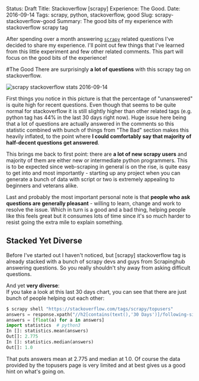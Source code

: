 Status: Draft
Title: Stackoverflow [scrapy] Experience: The Good.
Date: 2016-09-14
Tags: scrapy, python, stackoverflow, good
Slug: scrapy-stackoverflow-good
Summary: The good bits of my experience with stackoverflow scrapy tag


After spending over a month answering [`scrapy`](https://github.com/scrapy/scrapy) related questions I've decided to share my experience. I'll point out few things that I've learned from this little experiment and few other related comments. This part will focus on the good bits of the experience!

#The Good
There are surprisingly **a lot of questions** with this scrapy tag on stackoverflow.

![scrapy stackoverflow stats 2016-09-14]({filename}/images/scrapy_stackoverflow1.png)

First things you notice in this picture is that the percentage of "unanswered" is quite high for recent questions. Even though that seems to be quite normal for stackoverflow it is still slightly higher than other related tags (e.g. python tag has 44% in the last 30 days right now). Huge issue here being that a lot of questions are actually answered in the comments so this statistic combined with bunch of things from "The Bad" section makes this heavily inflated, to the point where **I could comfortably say that majority of half-decent questions get answered**.  

This brings me back to first point: there are **a lot of new scrapy users** and majority of them are either new or intermediate python programmers. This is to be expected since web-scraping in general is on the rise, is quite easy to get into and most importantly - starting up any project when you can generate a bunch of data with script or two is extremely appealing to beginners and veterans alike.  

Last and probably the most important personal note is that **people who ask questions are generally pleasant** - willing to learn, change and work to resolve the issue. Which in turn is a good and a bad thing, helping people like this feels great but it consumes lots of time since it's so much harder to resist going the extra mile to explain something.

## Stacked Yet Diverse
Before I've started out I haven't noticed, but [scrapy] stackoverflow tag is already stacked with a bunch of scrapy devs and guys from Scrapinghub answering questions. So you really shouldn't shy away from asking difficult questions.

And yet **very diverse**:  
If you take a look at this last 30 days chart, you can see that there are just bunch of people helping out each other:

```python
$ scrapy shell "https://stackoverflow.com/tags/scrapy/topusers"
answers = response.xpath("//h2[contains(text(),'30 Days')]/following-sibling::table//tr/td[2]//a/text()").extract()
answers = [float(a) for a in answers]
import statistics  # python3
In []: statistics.mean(answers)
Out[]: 2.775
In []: statistics.median(answers)
Out[]: 1.0
```
That puts answers mean at 2.775 and median at 1.0. Of course the data provided by the topusers page is very limited and at best gives us a good hint on what's going on.
